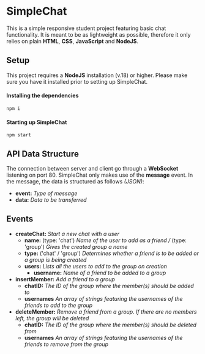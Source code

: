 # SimpleChat

This is a simple responsive student project featuring basic chat functionality. It is meant to be as lightweight as possible, therefore it only relies on plain **HTML**, **CSS**, **JavaScript** and **NodeJS**.

## Setup

This project requires a **NodeJS** installation (v.18) or higher. Please make sure you have it installed prior to setting up SimpleChat.

#### Installing the dependencies
```
npm i
```

#### Starting up SimpleChat
```
npm start
```

## API Data Structure
The connection between server and client go through a **WebSocket** listening on port 80. SimpleChat only makes use of the **message** event.
In the message, the data is structured as follows *(JSON)*:
+ **event:** *Type of message*
+ **data:** *Data to be transferred*

## Events
+ **createChat:** *Start a new chat with a user*
  + **name:** (type: 'chat') *Name of the user to add as a friend /* (type: 'group') *Gives the created group a name*
  + **type:** ('chat' / 'group') *Determines whether a friend is to be added or a group is being created*
  + **users:** *Lists all the users to add to the group on creation*
      + **username:** *Name of a friend to be added to a group*
+ **insertMember:** *Add a friend to a group*
    + **chatID:** *The ID of the group where the member(s) should be added to*
    + **usernames** *An array of strings featuring the usernames of the friends to add to the group*
+ **deleteMember:** *Remove a friend from a group. If there are no members left, the group will be deleted*
    + **chatID:** *The ID of the group where the member(s) should be deleted from*
    + **usernames** *An array of strings featuring the usernames of the friends to remove from the group*
